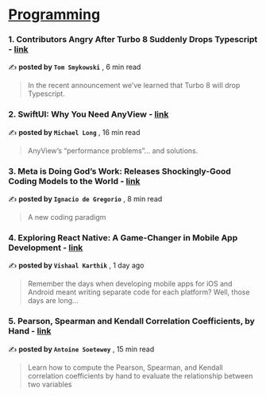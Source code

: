 
<h1><a href=https://medium.com/tag/programming/recommended target="_blank" rel="noopener noreferrer">Programming</a></h1>
<h3>1. Contributors Angry After Turbo 8 Suddenly Drops Typescript - <a href=https://medium.com/@tomaszs2/contributors-angry-after-turbo-8-suddenly-drops-typescript-4ffd4e0be7cd?source=tag_recommended_feed---------0-84----------programming----------f9be6585_9134_4ad2_9bbe_e1da98a6b63c------- target="_blank" rel="noopener noreferrer">link</a></h3>

✍️ **posted by `Tom Smykowski`** <date> , 6 min read</date>

<blockquote>In the recent announcement we’ve learned that Turbo 8 will drop Typescript.</blockquote>

<h3>2. SwiftUI: Why You Need AnyView - <a href=https://medium.com/better-programming/swiftui-why-you-need-anyview-99b1c48794a4?source=tag_recommended_feed---------1-107----------programming----------f9be6585_9134_4ad2_9bbe_e1da98a6b63c------- target="_blank" rel="noopener noreferrer">link</a></h3>

✍️ **posted by `Michael Long`** <date> , 16 min read</date>

<blockquote>AnyView’s “performance problems”… and solutions.</blockquote>

<h3>3. Meta is Doing God’s Work: Releases Shockingly-Good Coding Models to the World - <a href=https://medium.com/@ignacio.de.gregorio.noblejas/meta-is-doing-gods-work-releases-shockingly-good-coding-models-to-the-world-848975e7d1f0?source=tag_recommended_feed---------2-85----------programming----------f9be6585_9134_4ad2_9bbe_e1da98a6b63c------- target="_blank" rel="noopener noreferrer">link</a></h3>

✍️ **posted by `Ignacio de Gregorio`** <date> , 8 min read</date>

<blockquote>A new coding paradigm</blockquote>

<h3>4. Exploring React Native: A Game-Changer in Mobile App Development - <a href=https://medium.com/@vishaalkarthik104/exploring-react-native-a-game-changer-in-mobile-app-development-b28815b0418f?source=tag_recommended_feed---------3-84----------programming----------f9be6585_9134_4ad2_9bbe_e1da98a6b63c------- target="_blank" rel="noopener noreferrer">link</a></h3>

✍️ **posted by `Vishaal Karthik`** <date> , 1 day ago</date>

<blockquote>Remember the days when developing mobile apps for iOS and Android meant writing separate code for each platform? Well, those days are long…</blockquote>

<h3>5. Pearson, Spearman and Kendall Correlation Coefficients, by Hand - <a href=https://medium.com/towards-data-science/pearson-spearman-and-kendall-correlation-coefficients-by-hand-d2e1676ca73f?source=tag_recommended_feed---------4-107----------programming----------f9be6585_9134_4ad2_9bbe_e1da98a6b63c------- target="_blank" rel="noopener noreferrer">link</a></h3>

✍️ **posted by `Antoine Soetewey`** <date> , 15 min read</date>

<blockquote>Learn how to compute the Pearson, Spearman, and Kendall correlation coefficients by hand to evaluate the relationship between two variables</blockquote>

